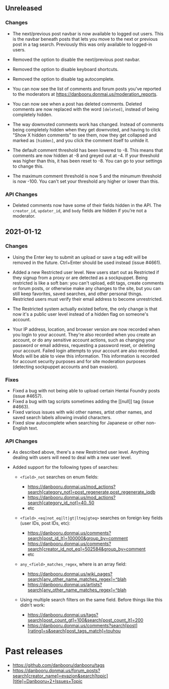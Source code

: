 ## Unreleased

### Changes

* The next/previous post navbar is now available to logged out users. This is
  the navbar beneath posts that lets you move to the next or previous post in a
  tag search. Previously this was only available to logged-in users.

* Removed the option to disable the next/previous post navbar.

* Removed the option to disable keyboard shortcuts.

* Removed the option to disable tag autocomplete.

* You can now see the list of comments and forum posts you've reported to
  the moderators at <https://danbooru.donmai.us/moderation_reports>.

* You can now see when a post has deleted comments. Deleted comments are now
  replaced with the word `[deleted]`, instead of being completely hidden.

* The way downvoted comments work has changed. Instead of comments being
  completely hidden when they get downvoted, and having to click "Show X hidden
  comments" to see them, now they get collapsed and marked as `[hidden]`, and
  you click the comment itself to unhide it.

* The default comment threshold has been lowered to -8. This means that
  comments are now hidden at -8 and greyed out at -4. If your threshold was
  higher than this, it has been reset to -8. You can go to your settings to
  change this.

* The maximum comment threshold is now 5 and the minumum threshold is now
  -100. You can't set your threshold any higher or lower than this.

### API Changes

* Deleted comments now have some of their fields hidden in the API. The
  `creator_id`, `updater_id`, and `body` fields are hidden if you're not a
  moderator.

## 2021-01-12

### Changes

* Using the Enter key to submit an upload or save a tag edit will be removed
  in the future. Ctrl+Enter should be used instead (issue #4661).

* Added a new Restricted user level. New users start out as Restricted if they
  signup from a proxy or are detected as a sockpuppet. Being restricted is like
  a soft ban: you can't upload, edit tags, create comments or forum posts, or
  otherwise make any changes to the site, but you can still keep favorites,
  saved searches, and other personal things. Restricted users must verify
  their email address to become unrestricted.

* The Restricted system actually existed before, the only change is that now
  it's a public user level instead of a hidden flag on someone's account.

* Your IP address, location, and browser version are now recorded when you
  login to your account. They're also recorded when you create an account, or
  do any sensitive account actions, such as changing your password or email
  address, requesting a password reset, or deleting your account. Failed login
  attempts to your account are also recorded. Mods will be able to view this
  information. This information is recorded for account security purposes and
  for site moderation purposes (detecting sockpuppet accounts and ban evasion).

### Fixes

* Fixed a bug with not being able to upload certain Hentai Foundry posts (issue #4657).
* Fixed a bug with tag scripts sometimes adding the [[null]] tag (issue #4663).
* Fixed various issues with wiki other names, artist other names, and saved
  search labels allowing invalid characters.
* Fixed slow autocomplete when searching for Japanese or other non-English text.

### API Changes

* As described above, there's a new Restricted user level. Anything dealing
  with users will need to deal with a new user level.

* Added support for the following types of searches:

  * `<field>_not` searches on enum fields:
    * <https://danbooru.donmai.us/mod_actions?search[category_not]=post_regenerate,post_regenerate_iqdb>
    * <https://danbooru.donmai.us/mod_actions?search[category_id_not]=40..50>
    * etc

  * `<field>_<eq|not_eq|lt|gt|lteq|gteq>` searches on foreign key fields (user IDs, post IDs, etc):
    * <https://danbooru.donmai.us/comments?search[post_id_lt]=100000&group_by=comment>
    * <https://danbooru.donmai.us/comments?search[creator_id_not_eq]=502584&group_by=comment>
    * etc

  * `any_<field>_matches_regex`, where <field> is an array field:
    * <https://danbooru.donmai.us/wiki_pages?search[any_other_name_matches_regex]=^blah>
    * <https://danbooru.donmai.us/artists?search[any_other_name_matches_regex]=^blah>

  * Using multiple search filters on the same field. Before things like this didn't work:
    * <https://danbooru.donmai.us/tags?search[post_count_gt]=100&search[post_count_lt]=200>
    * <https://danbooru.donmai.us/comments?search[post][rating]=s&search[post_tags_match]=touhou>

# Past releases

* <https://github.com/danbooru/danbooru/tags>
* <https://danbooru.donmai.us/forum_posts?search[creator_name]=evazion&search[topic][title]=Danbooru+2+Issues+Topic>
